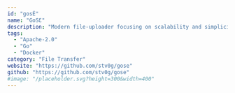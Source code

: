 ```yaml
---
id: "gosÉ"
name: "GoSƐ"
description: "Modern file-uploader focusing on scalability and simplicity. It only depends on a S3 storage backend and hence scales horizontally without the need for additional databases or caches."
tags:
  - "Apache-2.0"
  - "Go"
  - "Docker"
category: "File Transfer"
website: "https://github.com/stv0g/gose"
github: "https://github.com/stv0g/gose"
#image: "/placeholder.svg?height=300&width=400"
---
```



